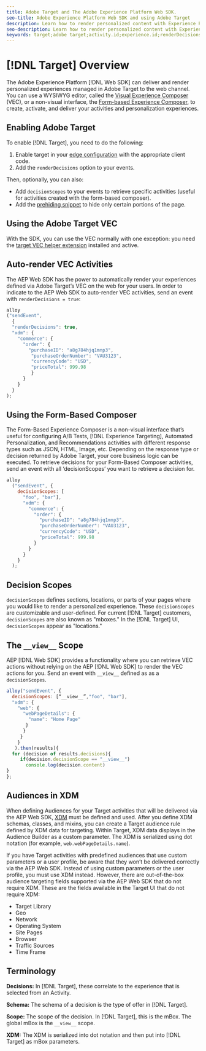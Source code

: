 ```yaml
---
title: Adobe Target and The Adobe Experience Platform Web SDK. 
seo-title: Adobe Experience Platform Web SDK and using Adobe Target
description: Learn how to render personalized content with Experience Platform Web SDK using Adobe Target
seo-description: Learn how to render personalized content with Experience Platform Web SDK using Adobe Target
keywords: target;adobe target;activity.id;experience.id;renderDecisions;decisionScopes;prehiding snippet;vec;Form-Based Experience Composer;xdm;audiences;decisions;scope;schema;
---
```


# [!DNL Target] Overview

The Adobe Experience Platform [!DNL Web SDK] can deliver and render personalized experiences managed in Adobe Target to the web channel. You can use a WYSIWYG editor, called the [Visual Experience Composer](https://docs.adobe.com/content/help/en/target/using/experiences/vec/visual-experience-composer.html) (VEC), or a non-visual interface, the [Form-based Experience Composer](https://docs.adobe.com/content/help/en/target/using/experiences/form-experience-composer.html), to create, activate, and deliver your activities and personalization experiences.

## Enabling Adobe Target

To enable [!DNL Target], you need to do the following:


1. Enable target in your [edge configuration](../../fundamentals/edge-configuration.md) with the appropriate client code.
1. Add the `renderDecisions` option to your events.

Then, optionally, you can also:

* Add `decisionScopes` to your events to retrieve specific activities (useful for activities created with the form-based composer).
* Add the [prehiding snippet](../manage-flicker.md) to hide only certain portions of the page.

## Using the Adobe Target VEC

With the SDK, you can use the VEC normally with one exception: you need the [target VEC helper extension](https://docs.adobe.com/content/help/en/target/using/experiences/vec/troubleshoot-composer/vec-helper-browser-extension.html) installed and active.

## Auto-render VEC Activities

The AEP Web SDK has the power to automatically render your experiences defined via Adobe Target’s VEC on the web for your users. In order to indicate to the AEP Web SDK to auto-render VEC activities, send an event with `renderDecisions = true`:

```javascript
alloy
("sendEvent", 
  { 
  "renderDecisions": true, 
  "xdm": {
    "commerce": { 
      "order": {
        "purchaseID": "a8g784hjq1mnp3", 
         "purchaseOrderNumber": "VAU3123", 
         "currencyCode": "USD", 
         "priceTotal": 999.98 
         } 
      } 
    }
  }
);
```

## Using the Form-Based Composer

The Form-Based Experience Composer is a non-visual interface that’s useful for configuring A/B Tests, [!DNL Experience Targeting], Automated Personalization, and Recommendations activities with different response types such as JSON, HTML, Image, etc. Depending on the response type or decision returned by Adobe Target, your core business logic can be executed. To retrieve decisions for your Form-Based Composer activities, send an event with all ‘decisionScopes’ you want to retrieve a decision for.

```javascript
alloy
  ("sendEvent", { 
    decisionScopes: [
      "foo", "bar"], 
      "xdm": {
        "commerce": { 
          "order": { 
            "purchaseID": "a8g784hjq1mnp3", 
            "purchaseOrderNumber": "VAU3123", 
            "currencyCode": "USD", 
            "priceTotal": 999.98 
          } 
        } 
      } 
    }
  );
```

## Decision Scopes

`decisionScopes` defines sections, locations, or parts of your pages where you would like to render a personalized experience. These `decisionScopes` are customizable and user-defined. For current [!DNL Target] customers, `decisionScopes` are also known as "mboxes." In the [!DNL Target] UI, `decisionScopes` appear as "locations."

## The `__view__` Scope

AEP [!DNL Web SDK] provides a functionality where you can retrieve VEC actions without relying on the AEP [!DNL Web SDK] to render the VEC actions for you. Send an event with `__view__` defined as as a `decisionScopes`.

```javascript
alloy("sendEvent", {
  decisionScopes: [“__view__”,"foo", "bar"], 
  "xdm": { 
    "web": { 
      "webPageDetails": { 
        "name": "Home Page"
       }
      } 
     }
    }
   ).then(results){
  for (decision of results.decisions){
     if(decision.decisionScope == "__view__")
       console.log(decision.content)
}
};
```   

## Audiences in XDM

When defining Audiences for your Target activities that will be delivered via the AEP Web SDK, [XDM](https://docs.adobe.com/content/help/en/experience-platform/xdm/home.html) must be defined and used. After you define XDM schemas, classes, and mixins, you can create a Target audience rule defined by XDM data for targeting. Within Target, XDM data displays in the Audience Builder as a custom parameter. The XDM is serialized using dot notation (for example, `web.webPageDetails.name`).

If you have Target activities with predefined audiences that use custom parameters or a user profile, be aware that they won’t be delivered correctly via the AEP Web SDK. Instead of using custom parameters or the user profile, you must use XDM instead. However, there are out-of-the-box audience targeting fields supported via the AEP Web SDK that do not require XDM. These are the fields available in the Target UI that do not require XDM: 

* Target Library
* Geo
* Network
* Operating System
* Site Pages
* Browser
* Traffic Sources
* Time Frame

## Terminology

__Decisions:__ In [!DNL Target], these correlate to the experience that is selected from an Activity.

__Schema:__ The schema of a decision is the type of offer in [!DNL Target]. 

__Scope:__ The scope of the decision. In [!DNL Target], this is the mBox. The global mBox is the `__view__` scope.

__XDM:__ The XDM is serialized into dot notation and then put into [!DNL Target] as mBox parameters.
